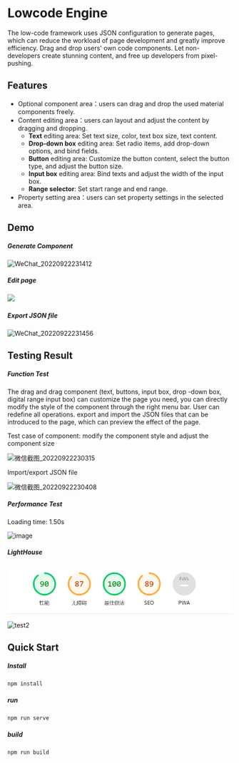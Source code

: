 # Lowcode Engine
The low-code framework uses JSON configuration to generate pages, which can reduce the workload of page development and greatly improve efficiency. Drag and drop users' own code components. Let non-developers create stunning content, and free up developers from pixel-pushing.

## Features

- Optional component area：users can drag and drop the used material components freely.
- Content editing area：users can layout and adjust the content by dragging and dropping.
  * **Text** editing area: Set text size, color, text box size, text content.  
  * **Drop-down box** editing area: Set radio items, add drop-down options, and bind fields.
  * **Button** editing area: Customize the button content, select the button type, and adjust the button size. 
  * **Input box** editing area: Bind texts and adjust the width of the input box.  
  * **Range selector**: Set start range and end range.  
- Property setting area：users can set property settings in the selected area.

## Demo

##### Generate Component

![WeChat_20220922231412](D:\LowCode-main\WeChat_20220922231412.gif)

##### Edit page 

![](D:\LowCode-main\WeChat_20220922231438.gif)

##### Export JSON file

![WeChat_20220922231456](D:\LowCode-main\WeChat_20220922231456.gif)



## Testing Result

##### Function Test

The drag and drag component (text, buttons, input box, drop -down box, digital range input box) can customize the page you need, you can directly modify the style of the component through the right menu bar. User can redefine all operations. export and import the JSON files that can be introduced to the page, which can preview the effect of the page.

Test case of component:
modify the component style and adjust the component size

![微信截图_20220922230315](D:\LowCode-main\微信截图_20220922230315.png)

Import/export JSON file

![微信截图_20220922230408](D:\LowCode-main\微信截图_20220922230408.png)

##### Performance Test

Loading time: 1.50s

![image](D:\LowCode-main\image.png)

##### LightHouse

![0aa7a19a-9a96-4510-8a11-6bedb3aa576e](https://raw.githubusercontent.com/ShiyuFang1/Lowcode-Vue3/main/src/images/0aa7a19a-9a96-4510-8a11-6bedb3aa576e.png)



![test2](D:\LowCode-main\test2.png)

## Quick Start

##### Install 

```sh
npm install
```

##### run

```sh
npm run serve
```

##### build

```
npm run build
```






